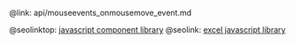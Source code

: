 @link: api/mouseevents_onmousemove_event.md

@seolinktop: [javascript component library](https://webix.com)
@seolink: [excel javascript library](https://webix.com/widget/excel_viewer/)